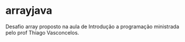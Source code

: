 # arrayjava
Desafio array proposto na aula de Introdução a programação ministrada pelo prof Thiago Vasconcelos.
